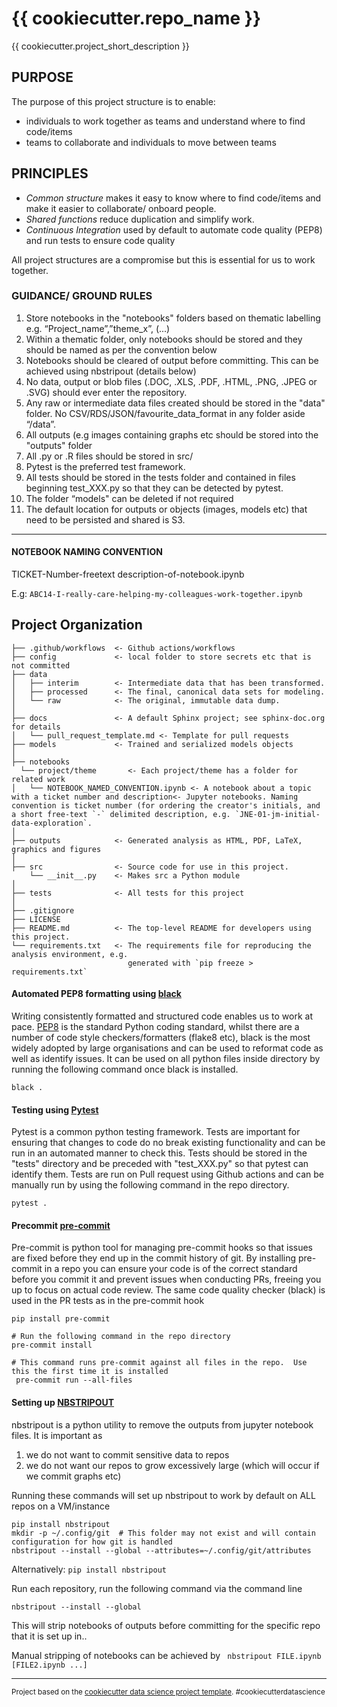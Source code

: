 # {{ cookiecutter.repo_name }}

{{ cookiecutter.project_short_description }}

## PURPOSE
The purpose of this project structure is to enable:
- individuals to work together as teams and understand where to find code/items
- teams to collaborate and individuals to move between teams

## PRINCIPLES
- *Common structure* makes it easy to know where to find code/items and make it easier to collaborate/ onboard people.
- *Shared functions* reduce duplication and simplify work.
- *Continuous Integration* used by default to automate code quality (PEP8) and run tests to ensure code quality

All project structures are a compromise but this is essential for us to work together.

### GUIDANCE/ GROUND RULES
1.  Store notebooks in the "notebooks" folders based on thematic labelling e.g. “Project_name”,”theme_x”, (...) 
2.	Within a thematic folder, only notebooks should be stored and they should be named as per the convention below
3. Notebooks should be cleared of output before committing. This can be achieved using nbstripout (details below) 
4. No data, output or blob files (.DOC, .XLS, .PDF, .HTML, .PNG, .JPEG or .SVG) should ever enter the repository.
5.  Any raw or intermediate data files created should be stored in the "data" folder.  No CSV/RDS/JSON/favourite_data_format in any folder aside “/data”. 
6.	All outputs (e.g images containing graphs etc should be stored into the "outputs" folder
7.	All .py or .R files should be stored in src/ 
8.  Pytest is the preferred test framework.
9.	All tests should be stored in the tests folder and contained in files beginning test_XXX.py so that they can be detected by pytest.
10.	The folder “models" can be deleted if not required
11. The default location for outputs or objects (images, models etc) that need to be persisted and shared is S3.

------------

#### NOTEBOOK NAMING CONVENTION

TICKET-Number-freetext description-of-notebook.ipynb 

E.g: ```ABC14-I-really-care-helping-my-colleagues-work-together.ipynb```
                          
Project Organization
------------

    ├── .github/workflows  <- Github actions/workflows 
    ├── config             <- local folder to store secrets etc that is not committed
    ├── data
    │   ├── interim        <- Intermediate data that has been transformed.
    │   ├── processed      <- The final, canonical data sets for modeling.
    │   └── raw            <- The original, immutable data dump.
    │
    ├── docs               <- A default Sphinx project; see sphinx-doc.org for details
    │   └── pull_request_template.md <- Template for pull requests
    ├── models             <- Trained and serialized models objects
    │
    ├── notebooks
      └── project/theme       <- Each project/theme has a folder for related work
    │   └── NOTEBOOK_NAMED_CONVENTION.ipynb <- A notebook about a topic with a ticket number and description<- Jupyter notebooks. Naming convention is ticket number (for ordering the creator's initials, and a short free-text `-` delimited description, e.g. `JNE-01-jm-initial-data-exploration`.
    │
    ├── outputs            <- Generated analysis as HTML, PDF, LaTeX, graphics and figures
    │
    ├── src                <- Source code for use in this project.
        └── __init__.py    <- Makes src a Python module 
    │        
    ├── tests              <- All tests for this project
    │
    ├── .gitignore
    ├── LICENSE
    ├── README.md          <- The top-level README for developers using this project.
    └── requirements.txt   <- The requirements file for reproducing the analysis environment, e.g.
                              generated with `pip freeze > requirements.txt`

#### Automated PEP8 formatting using [black](https://github.com/psf/black)
Writing consistently formatted and structured code enables us to work at pace.  [PEP8](https://www.python.org/dev/peps/pep-0008/) is the standard Python coding standard, whilst there are a number of code style checkers/formatters (flake8 etc), black is the most widely adopted by large organisations and can be used to reformat code as well as identify issues.  It can be used on all python files inside directory by running the following command once black is installed.
```
black .
```


#### Testing using [Pytest](https://docs.pytest.org/en/stable/getting-started.html#create-your-first-test)
Pytest is a common python testing framework.  Tests are important for ensuring that changes to code do no break existing functionality and can be run in an automated manner to check this.  Tests should be stored in the "tests" directory and be preceded with "test_XXX.py" so that pytest can identify them.  Tests are run on Pull request using Github actions and can be manually run by using the following command in the repo directory.
```
pytest .
```

#### Precommit [pre-commit](https://pre-commit.com/)
Pre-commit is python tool for managing pre-commit hooks so that issues are fixed before they end up in the commit history of git.  By installing pre-commit in a repo you can ensure your code is of the correct standard before you commit it and prevent issues when conducting PRs, freeing you up to focus on actual code review.  The same code quality checker (black) is used in the PR tests as in the pre-commit hook 
```
pip install pre-commit

# Run the following command in the repo directory
pre-commit install

# This command runs pre-commit against all files in the repo.  Use this the first time it is installed
 pre-commit run --all-files
```
#### Setting up [NBSTRIPOUT](https://github.com/kynan/nbstripout)
nbstripout is a python utility to remove the outputs from jupyter notebook files.  It is important as 
1. we do not want to commit sensitive data to repos
2. we do not want our repos to grow excessively large (which will occur if we commit graphs etc)

Running these commands will set up nbstripout to work by default on ALL repos on a VM/instance
```
pip install nbstripout
mkdir -p ~/.config/git  # This folder may not exist and will contain configuration for how git is handled
nbstripout --install --global --attributes=~/.config/git/attributes
```
Alternatively:
```pip install nbstripout```

Run each repository, run the following command via the command line

```nbstripout --install --global```

This will strip notebooks of outputs before committing for the specific repo that it is set up in..

Manual stripping of notebooks can be achieved by
``` nbstripout FILE.ipynb [FILE2.ipynb ...]```

--------

<p><small>Project based on the <a target="_blank" href="https://drivendata.github.io/cookiecutter-data-science/">cookiecutter data science project template</a>. #cookiecutterdatascience</small></p>
